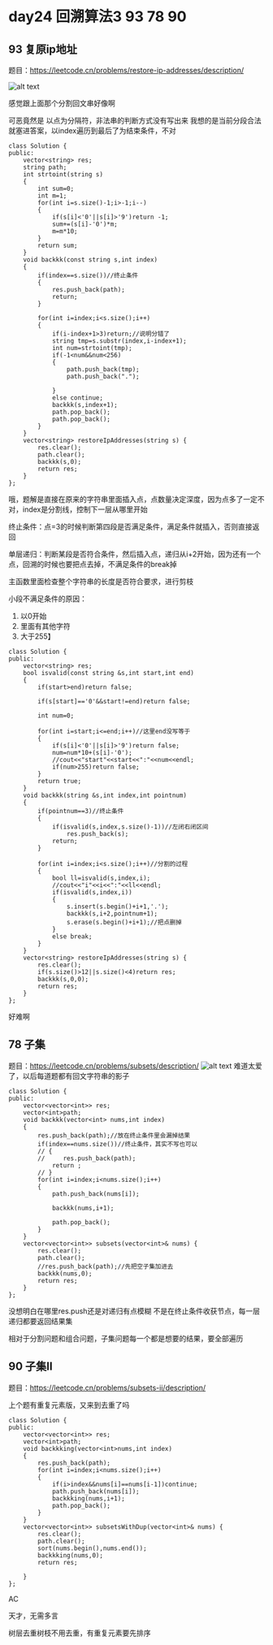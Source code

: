 # day24 回溯算法3 93 78 90

## 93 复原ip地址
题目：https://leetcode.cn/problems/restore-ip-addresses/description/

![alt text](image-11.png)

感觉跟上面那个分割回文串好像啊

可恶竟然是 以点为分隔符，非法串的判断方式没有写出来
我想的是当前分段合法就塞进答案，以index遍历到最后了为结束条件，不对
```
class Solution {
public:
    vector<string> res;
    string path;
    int strtoint(string s)
    {
        int sum=0;
        int m=1;
        for(int i=s.size()-1;i>-1;i--)
        {
            if(s[i]<'0'||s[i]>'9')return -1;
            sum+=(s[i]-'0')*m;
            m=m*10;
        }
        return sum;
    }
    void backkk(const string s,int index)
    {
        if(index==s.size())//终止条件
        {
            res.push_back(path);
            return;
        }

        for(int i=index;i<s.size();i++)
        {
            if(i-index+1>3)return;//说明分错了
            string tmp=s.substr(index,i-index+1);
            int num=strtoint(tmp);
            if(-1<num&&num<256)
            {
                path.push_back(tmp);
                path.push_back(".");
               
            }
            else continue;
            backkk(s,index+1);
            path.pop_back();
            path.pop_back();
        }
    }
    vector<string> restoreIpAddresses(string s) {
        res.clear();
        path.clear();
        backkk(s,0);
        return res;
    }
};
```

哦，题解是直接在原来的字符串里面插入点，点数量决定深度，因为点多了一定不对，index是分割线，控制下一层从哪里开始

终止条件：点=3的时候判断第四段是否满足条件，满足条件就插入，否则直接返回

单层递归：判断某段是否符合条件，然后插入点，递归从i+2开始，因为还有一个点，回溯的时候也要把点去掉，不满足条件的break掉

主函数里面检查整个字符串的长度是否符合要求，进行剪枝

小段不满足条件的原因：
1. 以0开始
2. 里面有其他字符
3. 大于255】
```
class Solution {
public:
    vector<string> res;
    bool isvalid(const string &s,int start,int end)
    {
        if(start>end)return false;

        if(s[start]=='0'&&start!=end)return false;

        int num=0;

        for(int i=start;i<=end;i++)//这里end没写等于
        {
            if(s[i]<'0'||s[i]>'9')return false;
            num=num*10+(s[i]-'0');
            //cout<<"start"<<start<<":"<<num<<endl;
            if(num>255)return false;
        }
        return true;
    }
    void backkk(string &s,int index,int pointnum)
    {
        if(pointnum==3)//终止条件
        {
            if(isvalid(s,index,s.size()-1))//左闭右闭区间
                res.push_back(s);
            return;
        }

        for(int i=index;i<s.size();i++)//分割的过程
        {
            bool ll=isvalid(s,index,i);
            //cout<<"i"<<i<<":"<<ll<<endl;
            if(isvalid(s,index,i))
            {
                s.insert(s.begin()+i+1,'.');
                backkk(s,i+2,pointnum+1);
                s.erase(s.begin()+i+1);//把点删掉
            }
            else break;
        }
    }
    vector<string> restoreIpAddresses(string s) {
        res.clear();
        if(s.size()>12||s.size()<4)return res;
        backkk(s,0,0);
        return res;
    }
};
```
好难啊
## 78 子集
题目：https://leetcode.cn/problems/subsets/description/
![alt text](image-12.png)
难道太爱了，以后每道题都有回文字符串的影子
```
class Solution {
public:
    vector<vector<int>> res;
    vector<int>path;
    void backkk(vector<int> nums,int index)
    {
        res.push_back(path);//放在终止条件里会漏掉结果
        if(index==nums.size())//终止条件，其实不写也可以
        // {
        //     res.push_back(path);
            return ;
        // }
        for(int i=index;i<nums.size();i++)
        {
            path.push_back(nums[i]);
            
            backkk(nums,i+1);

            path.pop_back();
        }
    }
    vector<vector<int>> subsets(vector<int>& nums) {
        res.clear();
        path.clear();
        //res.push_back(path);//先把空子集加进去
        backkk(nums,0);
        return res;
    }
};
```

没想明白在哪里res.push还是对递归有点模糊
不是在终止条件收获节点，每一层递归都要返回结果集

相对于分割问题和组合问题，子集问题每一个都是想要的结果，要全部遍历
## 90 子集Ⅱ
题目：https://leetcode.cn/problems/subsets-ii/description/

上个题有重复元素版，又来到去重了吗

```
class Solution {
public:
    vector<vector<int>> res;
    vector<int>path;
    void backkking(vector<int>nums,int index)
    {
        res.push_back(path);
        for(int i=index;i<nums.size();i++)
        {
            if(i>index&&nums[i]==nums[i-1])continue;
            path.push_back(nums[i]);
            backkking(nums,i+1);
            path.pop_back();
        }
    }
    vector<vector<int>> subsetsWithDup(vector<int>& nums) {
        res.clear();
        path.clear();
        sort(nums.begin(),nums.end());
        backkking(nums,0);
        return res;

    }
};
```
AC

天才，无需多言

树层去重树枝不用去重，有重复元素要先排序